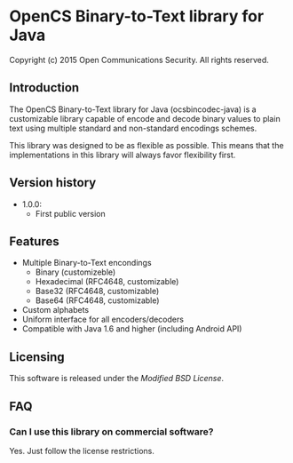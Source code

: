 # OpenCS Binary-to-Text library for Java
Copyright (c) 2015 Open Communications Security. All rights reserved.

## Introduction

The OpenCS Binary-to-Text library for Java (ocsbincodec-java) is a customizable
library capable of encode and decode binary values to plain text using multiple
standard and non-standard encodings schemes.

This library was designed to be as flexible as possible. This means that the
implementations in this library will always favor flexibility first.

## Version history

* 1.0.0:
  * First public version

## Features

* Multiple Binary-to-Text encondings
  * Binary (customizeble)
  * Hexadecimal (RFC4648, customizable)
  * Base32 (RFC4648, customizable)
  * Base64 (RFC4648, customizable)
* Custom alphabets
* Uniform interface for all encoders/decoders
* Compatible with Java 1.6 and higher (including Android API)

## Licensing

This software is released under the *Modified BSD License*.

## FAQ

### Can I use this library on commercial software?

Yes. Just follow the license restrictions.



